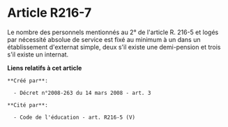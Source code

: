 # Article R216-7

Le nombre des personnels mentionnés au 2° de l'article R. 216-5 et logés par nécessité absolue de service est fixé au minimum
à un dans un établissement d'externat simple, deux s'il existe une demi-pension et trois s'il existe un internat.

**Liens relatifs à cet article**

	**Créé par**:

	  - Décret n°2008-263 du 14 mars 2008 - art. 3

	**Cité par**:

	  - Code de l'éducation - art. R216-5 (V)
